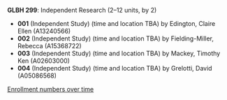 **GLBH 299**: Independent Research (2–12 units, by 2)

- **001** (Independent Study) (time and location TBA) by Edington, Claire Ellen (A13240566)
- **002** (Independent Study) (time and location TBA) by Fielding-Miller, Rebecca (A15368722)
- **003** (Independent Study) (time and location TBA) by Mackey, Timothy Ken (A02603000)
- **004** (Independent Study) (time and location TBA) by Grelotti, David (A05086568)

[Enrollment numbers over time](./GLBH299.tsv)
